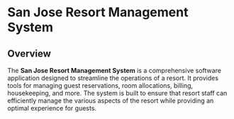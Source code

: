 # San Jose Resort Management System

## Overview

The **San Jose Resort Management System** is a comprehensive software application designed to streamline the operations of a resort. It provides tools for managing guest reservations, room allocations, billing, housekeeping, and more. The system is built to ensure that resort staff can efficiently manage the various aspects of the resort while providing an optimal experience for guests.

